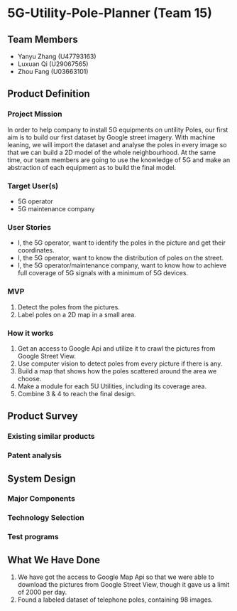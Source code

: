 # 5G-Utility-Pole-Planner (Team 15)

## Team Members

- Yanyu Zhang (U47793163)
- Luxuan Qi (U29067565)
- Zhou Fang (U03663101)

## Product Definition

### Project Mission
  In order to help company to install 5G equipments on untility Poles, our first aim is to build our first dataset by Google street imagery. With machine leaning, we will import the dataset and analyse the poles in every image so that we can build a 2D model of the whole neighbourhood. At the same time, our team members are going to use the knowledge of 5G and make an abstraction of each equipment as to build the final model.

### Target User(s)
- 5G operator
- 5G maintenance company

### User Stories

- I, the 5G operator, want to identify the poles in the picture and get their coordinates.
- I, the 5G operator, want to know the distribution of poles on the street.
- I, the 5G operator/maintenance company, want to know how to achieve full coverage of 5G signals with a minimum of 5G devices.

### MVP

1. Detect the poles from the pictures.
2. Label poles on a 2D map in a small area.

### How it works

1. Get an access to Google Api and utilize it to crawl the pictures from Google Street View. 
2. Use computer vision to detect poles from every picture if there is any.
3. Build a map that shows how the poles scattered around the area we choose.
4. Make a module for each 5U Utilities, including its coverage area.
5. Combine 3 & 4 to reach the final design.

## Product Survey

### Existing similar products

### Patent analysis

## System Design

### Major Components

### Technology Selection

### Test programs

## What We Have Done

1. We have got the access to Google Map Api so that we were able to download the pictures from Google Street View, though it gave us a limit of 2000 per day.
2. Found a labeled dataset of telephone poles, containing 98 images.
